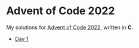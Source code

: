 <!-- SPDX-License-Identifier: CC0-1.0 -->

# Advent of Code 2022 #

My solutions for [Advent of Code 2022], written in **C**.

* [Day  1](day01)

[Advent of Code 2022]: https://adventofcode.com/2022

